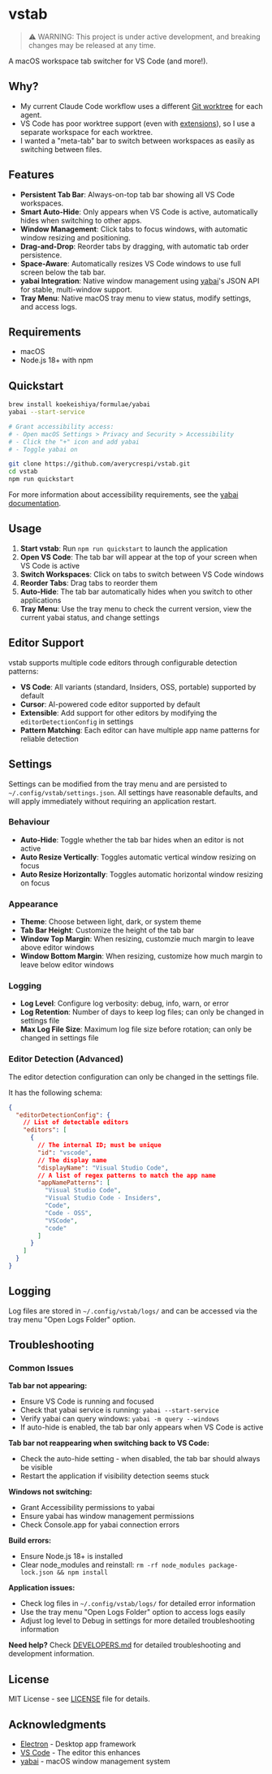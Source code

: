 # vstab

> ⚠️ WARNING: This project is under active development, and breaking changes may be released at any time.

A macOS workspace tab switcher for VS Code (and more!).

## Why?

- My current Claude Code workflow uses a different [Git worktree](https://git-scm.com/docs/git-worktree) for each agent.
- VS Code has poor worktree support (even with [extensions](https://github.com/CodeInKlingon/vscode-git-worktree)), so I use a separate workspace for each worktree.
- I wanted a "meta-tab" bar to switch between workspaces as easily as switching between files.

## Features

- **Persistent Tab Bar**: Always-on-top tab bar showing all VS Code workspaces.
- **Smart Auto-Hide**: Only appears when VS Code is active, automatically hides when switching to other apps.
- **Window Management**: Click tabs to focus windows, with automatic window resizing and positioning.
- **Drag-and-Drop**: Reorder tabs by dragging, with automatic tab order persistence.
- **Space-Aware**: Automatically resizes VS Code windows to use full screen below the tab bar.
- **yabai Integration**: Native window management using [yabai](https://github.com/koekeishiya/yabai)'s JSON API for stable, multi-window support.
- **Tray Menu**: Native macOS tray menu to view status, modify settings, and access logs.

## Requirements

- macOS
- Node.js 18+ with npm

## Quickstart

```sh
brew install koekeishiya/formulae/yabai
yabai --start-service

# Grant accessibility access:
# - Open macOS Settings > Privacy and Security > Accessibility
# - Click the "+" icon and add yabai
# - Toggle yabai on

git clone https://github.com/averycrespi/vstab.git
cd vstab
npm run quickstart
```

For more information about accessibility requirements, see the [yabai documentation](https://github.com/koekeishiya/yabai?tab=readme-ov-file#requirements-and-caveats).

## Usage

1. **Start vstab**: Run `npm run quickstart` to launch the application
2. **Open VS Code**: The tab bar will appear at the top of your screen when VS Code is active
3. **Switch Workspaces**: Click on tabs to switch between VS Code windows
4. **Reorder Tabs**: Drag tabs to reorder them
5. **Auto-Hide**: The tab bar automatically hides when you switch to other applications
6. **Tray Menu**: Use the tray menu to check the current version, view the current yabai status, and change settings

## Editor Support

vstab supports multiple code editors through configurable detection patterns:

- **VS Code**: All variants (standard, Insiders, OSS, portable) supported by default
- **Cursor**: AI-powered code editor supported by default
- **Extensible**: Add support for other editors by modifying the `editorDetectionConfig` in settings
- **Pattern Matching**: Each editor can have multiple app name patterns for reliable detection

## Settings

Settings can be modified from the tray menu and are persisted to `~/.config/vstab/settings.json`.
All settings have reasonable defaults, and will apply immediately without requiring an application restart.

### Behaviour

- **Auto-Hide**: Toggle whether the tab bar hides when an editor is not active
- **Auto Resize Vertically**: Toggles automatic vertical window resizing on focus
- **Auto Resize Horizontally**: Toggles automatic horizontal window resizing on focus

### Appearance

- **Theme**: Choose between light, dark, or system theme
- **Tab Bar Height**: Customize the height of the tab bar
- **Window Top Margin**: When resizing, customzie much margin to leave above editor windows
- **Window Bottom Margin**: When resizing, customize how much margin to leave below editor windows

### Logging

- **Log Level**: Configure log verbosity: debug, info, warn, or error
- **Log Retention**: Number of days to keep log files; can only be changed in settings file
- **Max Log File Size**: Maximum log file size before rotation; can only be changed in settings file

### Editor Detection (Advanced)

The editor detection configuration can only be changed in the settings file.

It has the following schema:

```json
{
  "editorDetectionConfig": {
    // List of detectable editors
    "editors": [
      {
        // The internal ID; must be unique
        "id": "vscode",
        // The display name
        "displayName": "Visual Studio Code",
        // A list of regex patterns to match the app name
        "appNamePatterns": [
          "Visual Studio Code",
          "Visual Studio Code - Insiders",
          "Code",
          "Code - OSS",
          "VSCode",
          "code"
        ]
      }
    ]
  }
}
```

## Logging

Log files are stored in `~/.config/vstab/logs/` and can be accessed via the tray menu "Open Logs Folder" option.

## Troubleshooting

### Common Issues

**Tab bar not appearing:**

- Ensure VS Code is running and focused
- Check that yabai service is running: `yabai --start-service`
- Verify yabai can query windows: `yabai -m query --windows`
- If auto-hide is enabled, the tab bar only appears when VS Code is active

**Tab bar not reappearing when switching back to VS Code:**

- Check the auto-hide setting - when disabled, the tab bar should always be visible
- Restart the application if visibility detection seems stuck

**Windows not switching:**

- Grant Accessibility permissions to yabai
- Ensure yabai has window management permissions
- Check Console.app for yabai connection errors

**Build errors:**

- Ensure Node.js 18+ is installed
- Clear node_modules and reinstall: `rm -rf node_modules package-lock.json && npm install`

**Application issues:**

- Check log files in `~/.config/vstab/logs/` for detailed error information
- Use the tray menu "Open Logs Folder" option to access logs easily
- Adjust log level to Debug in settings for more detailed troubleshooting information

**Need help?** Check [DEVELOPERS.md](DEVELOPERS.md) for detailed troubleshooting and development information.

## License

MIT License - see [LICENSE](LICENSE) file for details.

## Acknowledgments

- [Electron](https://electronjs.org/) - Desktop app framework
- [VS Code](https://code.visualstudio.com/) - The editor this enhances
- [yabai](https://github.com/koekeishiya/yabai) - macOS window management system
